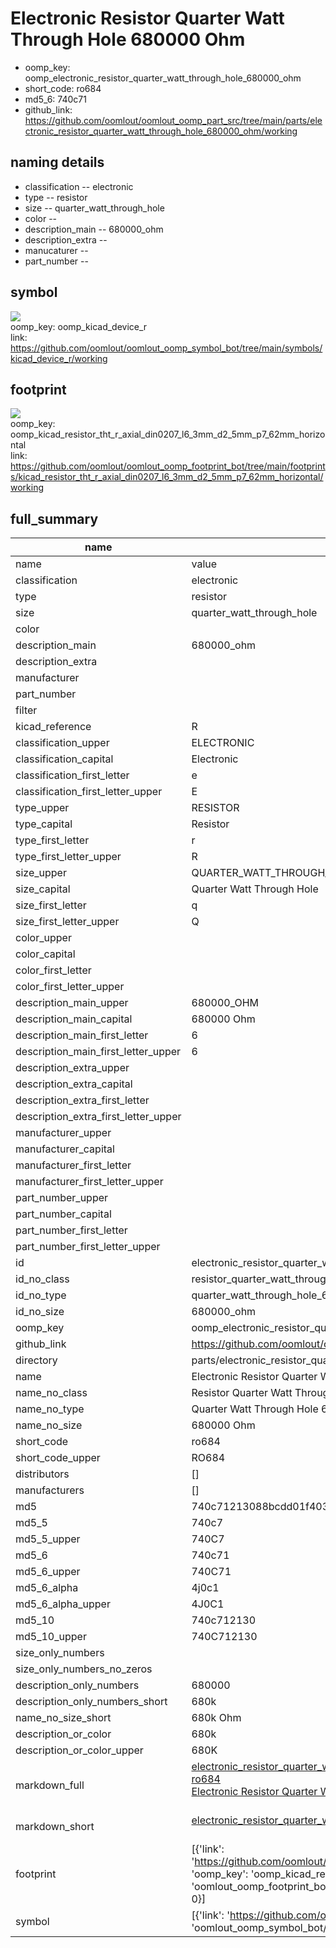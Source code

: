 # Electronic Resistor Quarter Watt Through Hole 680000 Ohm

  
* oomp_key: oomp_electronic_resistor_quarter_watt_through_hole_680000_ohm 
* short_code: ro684
* md5_6: 740c71  
* github_link: https://github.com/oomlout/oomlout_oomp_part_src/tree/main/parts/electronic_resistor_quarter_watt_through_hole_680000_ohm/working  
## naming details
* classification -- electronic
* type -- resistor
* size -- quarter_watt_through_hole
* color -- 
* description_main -- 680000_ohm
* description_extra -- 
* manucaturer -- 
* part_number -- 



## symbol

![](symbol/{index}/working/working_600.png)  
oomp_key: oomp_kicad_device_r  
link: https://github.com/oomlout/oomlout_oomp_symbol_bot/tree/main/symbols/kicad_device_r/working  

## footprint

![](footprint/{index}/working/working_600.png)  
oomp_key: oomp_kicad_resistor_tht_r_axial_din0207_l6_3mm_d2_5mm_p7_62mm_horizontal  
link: https://github.com/oomlout/oomlout_oomp_footprint_bot/tree/main/footprints/kicad_resistor_tht_r_axial_din0207_l6_3mm_d2_5mm_p7_62mm_horizontal/working  

## full_summary
| name | value | 
| --- | --- | 
| name | value | 
| classification | electronic | 
| type | resistor | 
| size | quarter_watt_through_hole | 
| color |  | 
| description_main | 680000_ohm | 
| description_extra |  | 
| manufacturer |  | 
| part_number |  | 
| filter |  | 
| kicad_reference | R | 
| classification_upper | ELECTRONIC | 
| classification_capital | Electronic | 
| classification_first_letter | e | 
| classification_first_letter_upper | E | 
| type_upper | RESISTOR | 
| type_capital | Resistor | 
| type_first_letter | r | 
| type_first_letter_upper | R | 
| size_upper | QUARTER_WATT_THROUGH_HOLE | 
| size_capital | Quarter Watt Through Hole | 
| size_first_letter | q | 
| size_first_letter_upper | Q | 
| color_upper |  | 
| color_capital |  | 
| color_first_letter |  | 
| color_first_letter_upper |  | 
| description_main_upper | 680000_OHM | 
| description_main_capital | 680000 Ohm | 
| description_main_first_letter | 6 | 
| description_main_first_letter_upper | 6 | 
| description_extra_upper |  | 
| description_extra_capital |  | 
| description_extra_first_letter |  | 
| description_extra_first_letter_upper |  | 
| manufacturer_upper |  | 
| manufacturer_capital |  | 
| manufacturer_first_letter |  | 
| manufacturer_first_letter_upper |  | 
| part_number_upper |  | 
| part_number_capital |  | 
| part_number_first_letter |  | 
| part_number_first_letter_upper |  | 
| id | electronic_resistor_quarter_watt_through_hole_680000_ohm | 
| id_no_class | resistor_quarter_watt_through_hole_680000_ohm | 
| id_no_type | quarter_watt_through_hole_680000_ohm | 
| id_no_size | 680000_ohm | 
| oomp_key | oomp_electronic_resistor_quarter_watt_through_hole_680000_ohm | 
| github_link | https://github.com/oomlout/oomlout_oomp_part_src/tree/main/parts/electronic_resistor_quarter_watt_through_hole_680000_ohm/working | 
| directory | parts/electronic_resistor_quarter_watt_through_hole_680000_ohm | 
| name | Electronic Resistor Quarter Watt Through Hole 680000 Ohm | 
| name_no_class | Resistor Quarter Watt Through Hole 680000 Ohm | 
| name_no_type | Quarter Watt Through Hole 680000 Ohm | 
| name_no_size | 680000 Ohm | 
| short_code | ro684 | 
| short_code_upper | RO684 | 
| distributors | [] | 
| manufacturers | [] | 
| md5 | 740c71213088bcdd01f40329916982ee | 
| md5_5 | 740c7 | 
| md5_5_upper | 740C7 | 
| md5_6 | 740c71 | 
| md5_6_upper | 740C71 | 
| md5_6_alpha | 4j0c1 | 
| md5_6_alpha_upper | 4J0C1 | 
| md5_10 | 740c712130 | 
| md5_10_upper | 740C712130 | 
| size_only_numbers |  | 
| size_only_numbers_no_zeros |  | 
| description_only_numbers | 680000 | 
| description_only_numbers_short | 680k | 
| name_no_size_short | 680k Ohm | 
| description_or_color | 680k | 
| description_or_color_upper | 680K | 
| markdown_full | [electronic_resistor_quarter_watt_through_hole_680000_ohm](https://github.com/oomlout/oomlout_oomp_part_src/tree/main/parts/electronic_resistor_quarter_watt_through_hole_680000_ohm/working)<br>[ro684](https://github.com/oomlout/oomlout_oomp_part_src/tree/main/parts/electronic_resistor_quarter_watt_through_hole_680000_ohm/working)<br>[Electronic Resistor Quarter Watt Through Hole 680000 Ohm](https://github.com/oomlout/oomlout_oomp_part_src/tree/main/parts/electronic_resistor_quarter_watt_through_hole_680000_ohm/working)<br><br> | 
| markdown_short | [electronic_resistor_quarter_watt_through_hole_680000_ohm](https://github.com/oomlout/oomlout_oomp_part_src/tree/main/parts/electronic_resistor_quarter_watt_through_hole_680000_ohm/working)<br><br> | 
| footprint | [{'link': 'https://github.com/oomlout/oomlout_oomp_footprint_bot/tree/main/foootprntss/kicad_resistor_tht_r_axial_din0207_l6_3mm_d2_5mm_p7_62mm_horizontal', 'oomp_key': 'oomp_kicad_resistor_tht_r_axial_din0207_l6_3mm_d2_5mm_p7_62mm_horizontal', 'directory': 'oomlout_oomp_footprint_bot/footprints/kicad_resistor_tht_r_axial_din0207_l6_3mm_d2_5mm_p7_62mm_horizontal//working/working.kicad_mod', 'index': 0}] | 
| symbol | [{'link': 'https://github.com/oomlout/oomlout_oomp_symbol_bot/tree/main/symbols/kicad_device_r', 'oomp_key': 'oomp_kicad_device_r', 'directory': 'oomlout_oomp_symbol_bot/symbols/kicad_device_r//working/working.kicad_sym', 'index': 0}] | 
